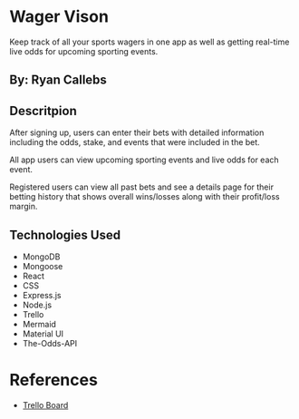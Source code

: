 # Wager Vison

Keep track of all your sports wagers in one app as well as getting real-time live odds for upcoming sporting events.

## By: Ryan Callebs

## Descritpion

After signing up, users can enter their bets with detailed information including the odds, stake, and events that were included in the bet.

All app users can view upcoming sporting events and live odds for each event.

Registered users can view all past bets and see a details page for their betting history that shows overall wins/losses along with their profit/loss margin.

## Technologies Used

- MongoDB
- Mongoose
- React
- CSS
- Express.js
- Node.js
- Trello
- Mermaid
- Material UI
- The-Odds-API

# References

- [Trello Board](https://trello.com/b/oP3i0H8S/bet-tracker-app)
